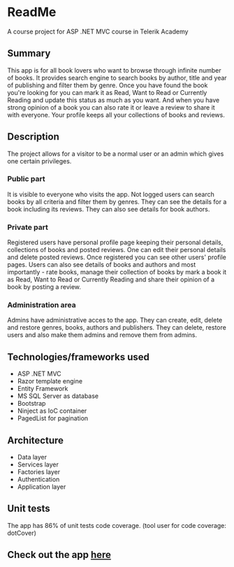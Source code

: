 # ReadMe
A course project for ASP .NET MVC course in Telerik Academy
## Summary
This app is for all book lovers who want to browse through infinite number of books. It provides search engine to search books by author, title and year of publishing and filter them by genre. Once you have found the book you're looking for you can mark it as Read, Want to Read or Currently Reading and update this status as much as you want. And when you have strong opinion of a book you can also rate it or leave a review to share it with everyone. Your profile keeps all your collections of books and reviews.

## Description
The project allows for a visitor to be a normal user or an admin which gives one certain privileges.

### Public part
It is visible to everyone who visits the app. Not logged users can search books by all criteria and filter them by genres. They can see the details for a book including its reviews. They can also see details for book authors.

### Private part
Registered users have personal profile page keeping their personal details, collections of books and posted reviews. One can edit their personal details and delete posted reviews. Once registered you can see other users' profile pages. Users can also see details of books and authors and most importantly - rate books, manage their collection of books by mark a book it as Read, Want to Read or Currently Reading and share their opinion of a book by posting a review.

### Administration area
Admins have administrative acces to the app. They can create, edit, delete and restore genres, books, authors and publishers. They can delete, restore users and also make them admins and remove them from admins.

## Technologies/frameworks used
* ASP .NET MVC
* Razor template engine
* Entity Framework
* MS SQL Server as database
* Bootstrap
* Ninject as IoC container
* PagedList for pagination

## Architecture
* Data layer
* Services layer
* Factories layer
* Authentication
* Application layer

## Unit tests
The app has 86% of unit tests code coverage. 
(tool user for code coverage: dotCover)

## Check out the app [here](http://stsenova-001-site1.atempurl.com/)
